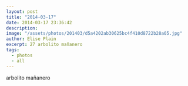 ```yaml
---
layout: post
title: "2014-03-17"
date: 2014-03-17 23:36:42
description: 
image: "/assets/photos/201403/d5a4202ab30625bc4f410d8722b28a05.jpg"
author: Elise Plain
excerpt: 27 arbolito mañanero
tags: 
  - photos
  - all
---
```


arbolito mañanero
<p></p>
